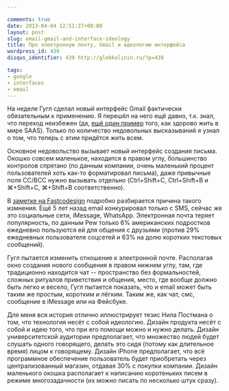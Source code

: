 ```yaml
---

comments: true
date: 2013-04-04 12:51:27+00:00
layout: post
slug: email-gmail-and-interface-ideology
title: Про электронную почту, Gmail и идеологию интерфейса
wordpress_id: 439
disqus_identifier: 439 http://glebkalinin.ru/?p=439

tags:
- google
- interfaces
- email
---
```


На неделе Гугл сделал новый интерфейс Gmail фактически обязательным к применению. Я перешёл на него ещё давно, т.к. знал, что переход неизбежен (да, [ещё один пример](http://glebkalinin.ru/on-google-reader-shutdown/) того, как здорово жить в мире SAAS). Только по количество недовольных высказываний я узнал о том, что теперь с этим придётся жить всем.

Основное недовольство вызывает новый интерфейс создания письма. Окошко совсем маленькое, находится в правом углу, большинство контролов спрятано (по данным компании, очень маленький процент пользователей хоть как-то форматировал письма), даже привычные поля CC/BCC нужно вызывать отдельно (Ctrl+Shift+C, Ctrl+Shift+B и ⌘+Shift+C, ⌘+Shift+B соответственно). 

В [заметке на Fastcodesign](http://www.fastcodesign.com/1672250/how-a-tiny-new-compose-window-could-reinvent-gmail) подробно разбирается причина такого измнения. Ещё 5 лет назад email конкурировал только с SMS, сейчас же это социальные сети, iMessage, WhatsApp. Электронная почта теряет популярность, по данным Pew только 6% американских подростков ежедневно пользуются ей для общения с друзьями (против 29% ежедневных пользователе соцсетей и 63% на долю коротких текстовых сообщений). 

Гугл пытается изменить отношение к электронной почте. Располагая окно создания нового сообщения в правом нижнем углу, там, где традиционно находится чат -- пространство без формальностей, сложных ритуалов приветствия и общения, место, где вообще должно быть легко и весело, Гугл пытается показать, что и email может быть таким же простым, коротким и лёгким. Таким же, как чат, смс, сообщение в iMessage или на Фейсбуке.

Для меня вся история отлично иллюстрирует тезис Нила Постмана о том, что технология несёт с собой идеологию. Дизайн продукта несёт с собой и идею того, что при его помощи можно и нужно делать. Дизайн университетской аудитории предполагает, что множество людей будет слушать одного говорящего, делать это сидя (потому как длительное время) лицом к говорящему. Дизайн iPhone предполагает, что всё программное обеспечение пользователь будет приобретать через централизованный магазин, отдавая 30% с покупки компании. Дизайн маленького окошка располагает к написанию коротеньких писем в режиме многозадачности (их можно писать по несколько штук сразу).
